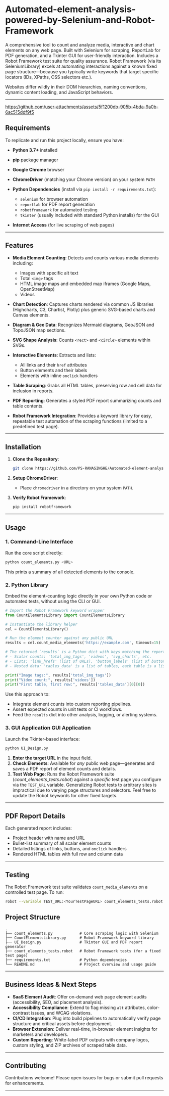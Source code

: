 # Automated-element-analysis-powered-by-Selenium-and-Robot-Framework


A comprehensive tool to count and analyze media, interactive and chart elements on any web page. Built with Selenium for scraping, ReportLab for PDF generation, and a Tkinter GUI for user-friendly interaction. Includes a Robot Framework test suite for quality assurance. Robot Framework (via its SeleniumLibrary) excels at automating interactions against a known fixed page structure—because you typically write keywords that target specific locators (IDs, XPaths, CSS selectors etc.).

Websites differ wildly in their DOM hierarchies, naming conventions, dynamic content loading, and JavaScript behaviors.

---





https://github.com/user-attachments/assets/5f1200db-905b-4bda-9a0b-6ac515ddf9f5




## Requirements

To replicate and run this project locally, ensure you have:

* **Python 3.7+** installed




* **pip** package manager
* **Google Chrome** browser
* **ChromeDriver** (matching your Chrome version) on your system `PATH`
* **Python Dependencies** (install via `pip install -r requirements.txt`):

  * `selenium` for browser automation
  * `reportlab` for PDF report generation
  * `robotframework` for automated testing
  * `tkinter` (usually included with standard Python installs) for the GUI
* **Internet Access** (for live scraping of web pages)

---

## Features

* **Media Element Counting**: Detects and counts various media elements including:

  * Images with specific alt text
  * Total `<img>` tags
  * HTML image maps and embedded map iframes (Google Maps, OpenStreetMap)
  * Videos
* **Chart Detection**: Captures charts rendered via common JS libraries (Highcharts, C3, Chartist, Plotly) plus generic SVG-based charts and Canvas elements.
* **Diagram & Geo Data**: Recognizes Mermaid diagrams, GeoJSON and TopoJSON map sections.
* **SVG Shape Analysis**: Counts `<rect>` and `<circle>` elements within SVGs.
* **Interactive Elements**: Extracts and lists:

  * All links and their `href` attributes
  * Button elements and their labels
  * Elements with inline `onclick` handlers
* **Table Scraping**: Grabs all HTML tables, preserving row and cell data for inclusion in reports.
* **PDF Reporting**: Generates a styled PDF report summarizing counts and table contents.
* **Robot Framework Integration**: Provides a keyword library for easy, repeatable test automation of the scraping functions (limited to a predefined test page).

---

## Installation

1. **Clone the Repository**:

   ```bash
   git clone https://github.com/PS-RANASINGHE/Automated-element-analysis-powered-by-Selenium-and-Robot-Framework/tree/main
   ```


2. **Setup ChromeDriver**:

   * Place `chromedriver` in a directory on your system `PATH`.

3. **Verify Robot Framework**:

   ```bash
   pip install robotframework
   ```

---

## Usage

### 1. Command-Line Interface

Run the core script directly:

```bash
python count_elements.py <URL>
```

This prints a summary of all detected elements to the console.

### 2. Python Library

Embed the element-counting logic directly in your own Python code or automated tests, without using the CLI or GUI.

```python
# Import the Robot Framework keyword wrapper
from CountElementsLibrary import CountElementsLibrary

# Instantiate the library helper
cel = CountElementsLibrary()

# Run the element counter against any public URL
results = cel.count_media_elements('https://example.com', timeout=15)

# The returned `results` is a Python dict with keys matching the report sections:
# - Scalar counts: 'total_img_tags', 'videos', 'svg_charts', etc.
# - Lists: 'link_hrefs' (list of URLs), 'button_labels' (list of button texts), 'onclick_tags'.
# - Nested data: 'tables_data' is a list of tables, each table is a list of rows, each row is a list of cell texts.

print("Image tags:", results['total_img_tags'])
print("Video count:", results['videos'])
print("First table, first row:", results['tables_data'][0][0])
```

Use this approach to:

* Integrate element counts into custom reporting pipelines.
* Assert expected counts in unit tests or CI workflows.
* Feed the `results` dict into other analysis, logging, or alerting systems.

### 3. GUI Application GUI Application

Launch the Tkinter-based interface:

```bash
python UI_Design.py
```

1. **Enter the target URL** in the input field.
2. **Check Elements**: Available for *any* public web page—generates and saves a PDF report of element counts and details.
3. **Test Web Page**: Runs the Robot Framework suite (*count\_elements\_tests.robot*) against a *specific* test page you configure via the `TEST_URL` variable. Generalizing Robot tests to arbitrary sites is impractical due to varying page structures and selectors. Feel free to update the Robot keywords for other fixed targets.

---

## PDF Report Details

Each generated report includes:

* Project header with name and URL
* Bullet-list summary of all scalar element counts
* Detailed listings of links, buttons, and `onclick` handlers
* Rendered HTML tables with full row and column data

---

## Testing

The Robot Framework test suite validates `count_media_elements` on a controlled test page. To run:

```bash
robot --variable TEST_URL:<YourTestPageURL> count_elements_tests.robot
```



## Project Structure

```plaintext
.
├── count_elements.py            # Core scraping logic with Selenium
├── CountElementsLibrary.py      # Robot Framework keyword library
├── UI_Design.py                 # Tkinter GUI and PDF report generator
├── count_elements_tests.robot   # Robot Framework tests (for a fixed test page)
├── requirements.txt             # Python dependencies
└── README.md                    # Project overview and usage guide
```

---

## Business Ideas & Next Steps

* **SaaS Element Audit**: Offer on-demand web page element audits (accessibility, SEO, ad placement analysis).
* **Accessibility Compliance**: Extend to flag missing `alt` attributes, color-contrast issues, and WCAG violations.
* **CI/CD Integration**: Plug into build pipelines to automatically verify page structure and critical assets before deployment.
* **Browser Extension**: Deliver real-time, in-browser element insights for marketers and developers.
* **Custom Reporting**: White-label PDF outputs with company logos, custom styling, and ZIP archives of scraped table data.

---

## Contributing

Contributions welcome! Please open issues for bugs or submit pull requests for enhancements. 

---








